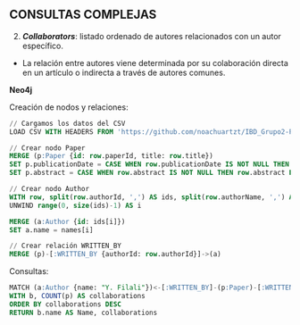## CONSULTAS COMPLEJAS

2. ***Collaborators***: listado ordenado de autores relacionados con un autor específico.
- La relación entre autores viene determinada por su colaboración directa en un artículo o indirecta a través de autores comunes.

**Neo4j**

Creación de nodos y relaciones:
````sql
// Cargamos los datos del CSV
LOAD CSV WITH HEADERS FROM 'https://github.com/noachuartzt/IBD_Grupo2-P2/raw/main/1-publications/csv/output.csv' AS row

// Crear nodo Paper
MERGE (p:Paper {id: row.paperId, title: row.title})
SET p.publicationDate = CASE WHEN row.publicationDate IS NOT NULL THEN row.publicationDate ELSE "Unknown" END
SET p.abstract = CASE WHEN row.abstract IS NOT NULL THEN row.abstract ELSE "Unknown" END

// Crear nodo Author
WITH row, split(row.authorId, ',') AS ids, split(row.authorName, ',') AS names, p
UNWIND range(0, size(ids)-1) AS i

MERGE (a:Author {id: ids[i]})
SET a.name = names[i]

// Crear relación WRITTEN_BY
MERGE (p)-[:WRITTEN_BY {authorId: row.authorId}]->(a)
````

Consultas:
````sql
MATCH (a:Author {name: "Y. Filali"})<-[:WRITTEN_BY]-(p:Paper)-[:WRITTEN_BY]->(b:Author) WHERE a <> b
WITH b, COUNT(p) AS collaborations
ORDER BY collaborations DESC
RETURN b.name AS Name, collaborations 
````
